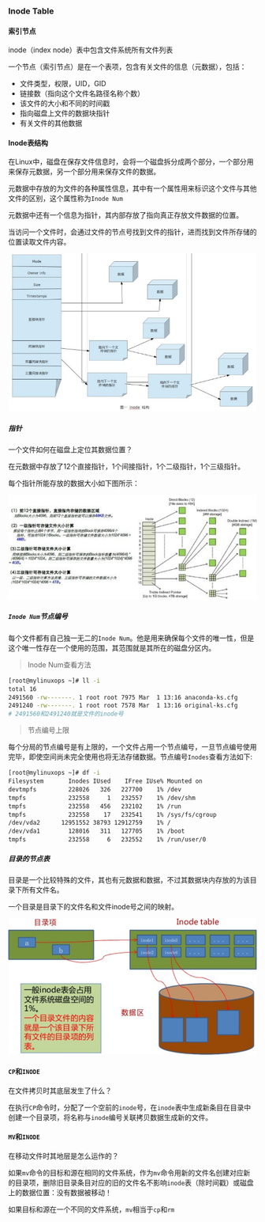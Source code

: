 ### Inode Table

#### 索引节点

inode（index node）表中包含文件系统所有文件列表

一个节点（索引节点）是在一个表项，包含有关文件的信息（元数据），包括：

* 文件类型，权限，UID，GID
* 链接数（指向这个文件名路径名称个数）
* 该文件的大小和不同的时间戳
* 指向磁盘上文件的数据块指针
* 有关文件的其他数据

#### Inode表结构

在Linux中，磁盘在保存文件信息时，会将一个磁盘拆分成两个部分，一个部分用来保存元数据，另一个部分用来保存文件的数据。

元数据中存放的为文件的各种属性信息，其中有一个属性用来标识这个文件与其他文件的区别，这个属性称为`Inode Num`

元数据中还有一个信息为指针，其内部存放了指向真正存放文件数据的位置。

当访问一个文件时，会通过文件的节点号找到文件的指针，进而找到文件所存储的位置读取文件内容。

![Inode表结构](inode_table_1.png)

##### 指针

一个文件如何在磁盘上定位其数据位置？

在元数据中存放了12个直接指针，1个间接指针，1个二级指针，1个三级指针。

每个指针所能存放的数据大小如下图所示：

![inode_table_2](inode_table_2.png)

##### `Inode Num`节点编号

每个文件都有自己独一无二的`Inode Num`。他是用来确保每个文件的唯一性，但是这个唯一性存在一个使用的范围，其范围就是其所在的磁盘分区内。

> Inode Num查看方法

```bash
[root@mylinuxops ~]# ll -i
total 16
2491560 -rw-------. 1 root root 7975 Mar  1 13:16 anaconda-ks.cfg
2491240 -rw-------. 1 root root 7578 Mar  1 13:16 original-ks.cfg
# 2491560和2491240就是文件的inode号
```

> 节点编号上限

每个分局的节点编号是有上限的，一个文件占用一个节点编号，一旦节点编号使用完毕，即使空间尚未完全使用也将无法存储数据。节点编号`Inodes`查看方法如下:

```bash
[root@mylinuxops ~]# df -i
Filesystem       Inodes IUsed    IFree IUse% Mounted on
devtmpfs         228026   326   227700    1% /dev
tmpfs            232558     1   232557    1% /dev/shm
tmpfs            232558   456   232102    1% /run
tmpfs            232558    17   232541    1% /sys/fs/cgroup
/dev/vda2      12951552 38793 12912759    1% /
/dev/vda1        128016   311   127705    1% /boot
tmpfs            232558     6   232552    1% /run/user/0
```

##### 目录的节点表

目录是一个比较特殊的文件，其也有元数据和数据，不过其数据块内存放的为该目录下所有文件名。

一个目录是目录下的文件名和文件inode号之间的映射。   

![image-20210306134946074](image-20210306134946074.png)

#### `CP`和`INODE`

在文件拷贝时其底层发生了什么？

在执行`CP`命令时，分配了一个空前的`inode`号，在`inode`表中生成新条目在目录中创建一个目录项，将名称与`inode`编号关联拷贝数据生成新的文件。

#### `MV`和`INODE`

在移动文件时其地层是怎么运作的？

如果`mv`命令的目标和源在相同的文件系统，作为`mv`命令用新的文件名创建对应新的目录项，删除旧目录条目对应的旧的文件名不影响`inode`表（除时间戳）或磁盘上的数据位置：没有数据被移动！

如果目标和源在一个不同的文件系统，`mv`相当于`cp`和`rm`